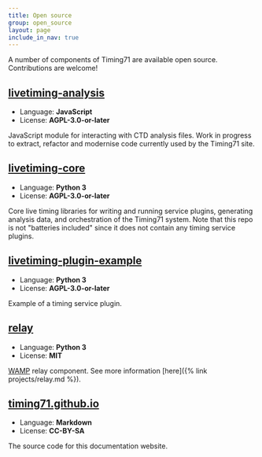 ```yaml
---
title: Open source
group: open_source
layout: page
include_in_nav: true
---
```


A number of components of Timing71 are available open source. Contributions are
welcome!

## [livetiming-analysis](https://github.com/timing71/livetiming-analysis)

- Language: **JavaScript**
- License: **AGPL-3.0-or-later**

JavaScript module for interacting with CTD analysis files. Work in progress to
extract, refactor and modernise code currently used by the Timing71 site.

## [livetiming-core](https://github.com/timing71/livetiming-core)

- Language: **Python 3**
- License: **AGPL-3.0-or-later**

Core live timing libraries for writing and running service plugins, generating
analysis data, and orchestration of the Timing71 system. Note that this repo
is not "batteries included" since it does not contain any timing service
plugins.

## [livetiming-plugin-example](https://github.com/timing71/livetiming-plugin-example)

- Language: **Python 3**
- License: **AGPL-3.0-or-later**

Example of a timing service plugin.

## [relay](https://gitlab.com/timing_71/relay)

- Language: **Python 3**
- License: **MIT**

[WAMP](https://en.wikipedia.org/wiki/Web_Application_Messaging_Protocol) relay
component. See more information [here]({% link projects/relay.md %}).

## [timing71.github.io](https://github.com/timing71/timing71.github.io)

- Language: **Markdown**
- License: **CC-BY-SA**

The source code for this documentation website.
